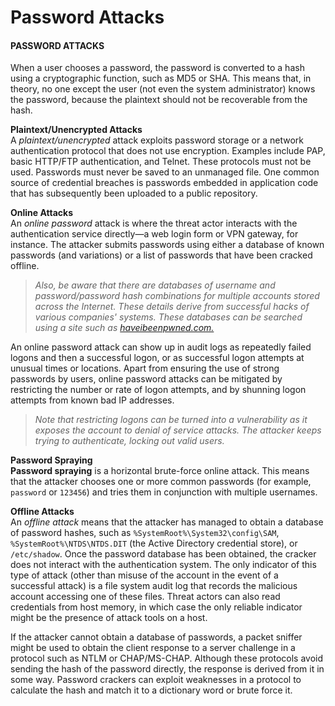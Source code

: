 # Password Attacks

#### PASSWORD ATTACKS

When a user chooses a password, the password is converted to a hash using a cryptographic function, such as MD5 or SHA. This means that, in theory, no one except the user (not even the system administrator) knows the password, because the plaintext should not be recoverable from the hash.

**Plaintext/Unencrypted Attacks**  
A _plaintext/unencrypted_ attack exploits password storage or a network authentication protocol that does not use encryption. Examples include PAP, basic HTTP/FTP authentication, and Telnet. These protocols must not be used. Passwords must never be saved to an unmanaged file. One common source of credential breaches is passwords embedded in application code that has subsequently been uploaded to a public repository.

**Online Attacks**  
An _online password_ attack is where the threat actor interacts with the authentication service directly—a web login form or VPN gateway, for instance. The attacker submits passwords using either a database of known passwords (and variations) or a list of passwords that have been cracked offline.

> _Also, be aware that there are databases of username and password/password hash combinations for multiple accounts stored across the Internet. These details derive from successful hacks of various companies' systems. These databases can be searched using a site such as [haveibeenpwned.com.](https://course.adinusa.id/sections/password-attacks)_

An online password attack can show up in audit logs as repeatedly failed logons and then a successful logon, or as successful logon attempts at unusual times or locations. Apart from ensuring the use of strong passwords by users, online password attacks can be mitigated by restricting the number or rate of logon attempts, and by shunning logon attempts from known bad IP addresses.

> _Note that restricting logons can be turned into a vulnerability as it exposes the account to denial of service attacks. The attacker keeps trying to authenticate, locking out valid users._

**Password Spraying**  
**Password spraying** is a horizontal brute-force online attack. This means that the attacker chooses one or more common passwords (for example, `password` or `123456`) and tries them in conjunction with multiple usernames.

**Offline Attacks**  
An _offline attack_ means that the attacker has managed to obtain a database of password hashes, such as `%SystemRoot%\System32\config\SAM`, `%SystemRoot%\NTDS\NTDS.DIT` (the Active Directory credential store), or `/etc/shadow`. Once the password database has been obtained, the cracker does not interact with the authentication system. The only indicator of this type of attack (other than misuse of the account in the event of a successful attack) is a file system audit log that records the malicious account accessing one of these files. Threat actors can also read credentials from host memory, in which case the only reliable indicator might be the presence of attack tools on a host.

If the attacker cannot obtain a database of passwords, a packet sniffer might be used to obtain the client response to a server challenge in a protocol such as NTLM or CHAP/MS-CHAP. Although these protocols avoid sending the hash of the password directly, the response is derived from it in some way. Password crackers can exploit weaknesses in a protocol to calculate the hash and match it to a dictionary word or brute force it.